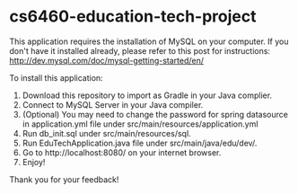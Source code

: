 # cs6460-education-tech-project
This application requires the installation of MySQL on your computer. If you don't have it installed already, please refer to this post for instructions:
http://dev.mysql.com/doc/mysql-getting-started/en/

To install this application:
1. Download this repository to import as Gradle in your Java complier.
2. Connect to MySQL Server in your Java compiler.
3. (Optional) You may need to change the password for spring datasource in application.yml file under src/main/resources/application.yml
3. Run db_init.sql under src/main/resources/sql.
4. Run EduTechApplication.java file under src/main/java/edu/dev/.
5. Go to http://localhost:8080/ on your internet browser.
6. Enjoy!

Thank you for your feedback!
